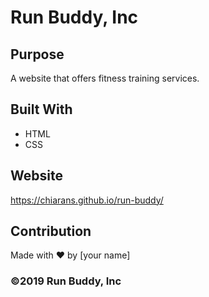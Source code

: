 # Run Buddy, Inc

## Purpose
A website that offers fitness training services. 

## Built With
* HTML
* CSS

## Website
https://chiarans.github.io/run-buddy/

## Contribution
Made with ❤️ by [your name]

### ©️2019 Run Buddy, Inc 
